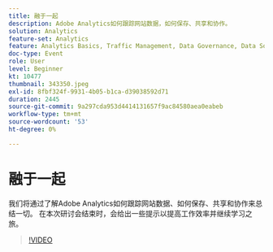 ```yaml
---
title: 融于一起
description: Adobe Analytics如何跟踪网站数据，如何保存、共享和协作。
solution: Analytics
feature-set: Analytics
feature: Analytics Basics, Traffic Management, Data Governance, Data Sources, Data Configuration and Collection
doc-type: Event
role: User
level: Beginner
kt: 10477
thumbnail: 343350.jpeg
exl-id: 8fbf324f-9931-4b05-b1ca-d39038592d71
duration: 2445
source-git-commit: 9a297cda953d4414131657f9ac84580aea0eabeb
workflow-type: tm+mt
source-wordcount: '53'
ht-degree: 0%

---
```


# 融于一起

我们将通过了解Adobe Analytics如何跟踪网站数据、如何保存、共享和协作来总结一切。 在本次研讨会结束时，会给出一些提示以提高工作效率并继续学习之旅。

>[!VIDEO](https://video.tv.adobe.com/v/343350/?quality=12&learn=on)

